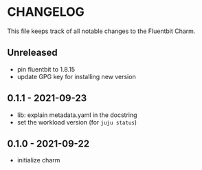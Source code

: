 # CHANGELOG

This file keeps track of all notable changes to the Fluentbit Charm.

## Unreleased

- pin fluentbit to 1.8.15
- update GPG key for installing new version

## 0.1.1 - 2021-09-23

- lib: explain metadata.yaml in the docstring
- set the workload version (for `juju status`)

## 0.1.0 - 2021-09-22

- initialize charm
